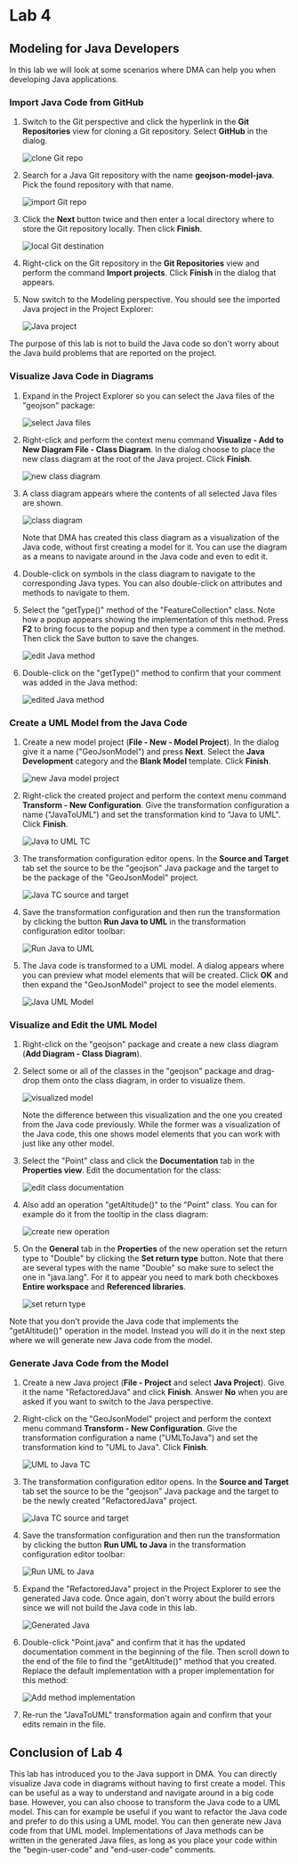 # Lab 4

## Modeling for Java Developers

In this lab we will look at some scenarios where DMA can help you when developing Java applications.

### Import Java Code from GitHub

1. Switch to the Git perspective and click the hyperlink in the **Git Repositories** view for cloning a Git repository. Select **GitHub** in the dialog.

   ![clone Git repo](images/Lab_4/0000_1_CloneGitRepo.png)

2. Search for a Java Git repository with the name **geojson-model-java**. Pick the found repository with that name.

   ![import Git repo](images/Lab_4/0000_2_ImportGit.png)

3. Click the **Next** button twice and then enter a local directory where to store the Git repository locally. Then click **Finish**.

   ![local Git destination](images/Lab_4/0000_3_LocalDestination.png)

4. Right-click on the Git repository in the **Git Repositories** view and perform the command **Import projects**. Click **Finish** in the dialog that appears.

5. Now switch to the Modeling perspective. You should see the imported Java project in the Project Explorer:

   ![Java project](images/Lab_4/0000_4_JavaProject.png)

The purpose of this lab is not to build the Java code so don't worry about the Java build problems that are reported on the project.

### Visualize Java Code in Diagrams

1. Expand in the Project Explorer so you can select the Java files of the "geojson" package:

   ![select Java files](images/Lab_4/0001_1_JavaFiles.png)

2. Right-click and perform the context menu command **Visualize - Add to New Diagram File - Class Diagram**. In the dialog choose to place the new class diagram at the root of the Java project. Click **Finish**.

   ![new class diagram](images/Lab_4/0001_2_NewClassDiagram.png)

3. A class diagram appears where the contents of all selected Java files are shown.

   ![class diagram](images/Lab_4/0001_3_ClassDiagram.png)

   Note that DMA has created this class diagram as a visualization of the Java code, without first creating a model for it. You can use the diagram as a means to navigate around in the Java code and even to edit it.

4. Double-click on symbols in the class diagram to navigate to the corresponding Java types. You can also double-click on attributes and methods to navigate to them.

5. Select the "getType()" method of the "FeatureCollection" class. Note how a popup appears showing the implementation of this method. Press **F2** to bring focus to the popup and then type a comment in the method. Then click the Save button to save the changes.

   ![edit Java method](images/Lab_4/0001_4_EditInClassDiagram.png)

6. Double-click on the "getType()" method to confirm that your comment was added in the Java method:

   ![edited Java method](images/Lab_4/0001_5_EditedJavaMethod.png)

### Create a UML Model from the Java Code

1. Create a new model project (**File - New - Model Project**). In the dialog give it a name ("GeoJsonModel") and press **Next**. Select the **Java Development** category and the **Blank Model** template. Click **Finish**.

   ![new Java model project](images/Lab_4/0002_1_NewJavaModelProject.png)

2. Right-click the created project and perform the context menu command **Transform - New Configuration**. Give the transformation configuration a name ("JavaToUML") and set the transformation kind to "Java to UML". Click **Finish**.

   ![Java to UML TC](images/Lab_4/0002_2_JavaToUMLTC.png)

3. The transformation configuration editor opens. In the **Source and Target** tab set the source to be the "geojson" Java package and the target to be the package of the "GeoJsonModel" project.

   ![Java TC source and target](images/Lab_4/0002_3_JavaTCSourceTarget.png)

4. Save the transformation configuration and then run the transformation by clicking the button **Run Java to UML** in the transformation configuration editor toolbar:

   ![Run Java to UML](images/Lab_4/0002_4_RunJavaToUML.png)

5. The Java code is transformed to a UML model. A dialog appears where you can preview what model elements that will be created. Click **OK** and then expand the "GeoJsonModel" project to see the model elements.

   ![Java UML Model](images/Lab_4/0002_5_JavaUMLModel.png)

### Visualize and Edit the UML Model

1. Right-click on the "geojson" package and create a new class diagram (**Add Diagram - Class Diagram**).

2. Select some or all of the classes in the "geojson" package and drag-drop them onto the class diagram, in order to visualize them.

   ![visualized model](images/Lab_4/0003_1_VisualizedModel.png)

   Note the difference between this visualization and the one you created from the Java code previously. While the former was a visualization of the Java code, this one shows model elements that you can work with just like any other model.

3. Select the "Point" class and click the **Documentation** tab in the **Properties view**. Edit the documentation for the class:

   ![edit class documentation](images/Lab_4/0003_2_ClassDocumentation.png)

4. Also add an operation "getAltitude()" to the "Point" class. You can for example do it from the tooltip in the class diagram:

   ![create new operation](images/Lab_4/0003_3_CreateOperation.png)

5. On the **General** tab in the **Properties** of the new operation set the return type to "Double" by clicking the **Set return type** button. Note that there are several types with the name "Double" so make sure to select the one in "java.lang". For it to appear you need to mark both checkboxes **Entire workspace** and **Referenced libraries**.

   ![set return type](images/Lab_4/0003_4_SetReturnType.png)

Note that you don't provide the Java code that implements the "getAltitude()" operation in the model. Instead you will do it in the next step where we will generate new Java code from the model.

### Generate Java Code from the Model

1. Create a new Java project (**File - Project** and select **Java Project**). Give it the name "RefactoredJava" and click **Finish**. Answer **No** when you are asked if you want to switch to the Java perspective.

2. Right-click on the "GeoJsonModel" project and perform the context menu command **Transform - New Configuration**. Give the transformation configuration a name ("UMLToJava") and set the transformation kind to "UML to Java". Click **Finish**.

   ![UML to Java TC](images/Lab_4/0004_1_UMLToJavaTC.png)

3. The transformation configuration editor opens. In the **Source and Target** tab set the source to be the "geojson" Java package and the target to be the newly created "RefactoredJava" project.

   ![Java TC source and target](images/Lab_4/0004_2_UMLToJavaSourceTarget.png)

4. Save the transformation configuration and then run the transformation by clicking the button **Run UML to Java** in the transformation configuration editor toolbar:

   ![Run UML to Java](images/Lab_4/0004_3_RunUMLToJava.png)

5. Expand the "RefactoredJava" project in the Project Explorer to see the generated Java code. Once again, don't worry about the build errors since we will not build the Java code in this lab.

   ![Generated Java](images/Lab_4/0004_4_GeneratedJava.png)

6. Double-click "Point.java" and confirm that it has the updated documentation comment in the beginning of the file. Then scroll down to the end of the file to find the "getAltitude()" method that you created. Replace the default implementation with a proper implementation for this method:

   ![Add method implementation](images/Lab_4/0004_5_AddMethodImpl.png)

7. Re-run the "JavaToUML" transformation again and confirm that your edits remain in the file.

## Conclusion of Lab 4

This lab has introduced you to the Java support in DMA. You can directly visualize Java code in diagrams without having to first create a model. This can be useful as a way to understand and navigate around in a big code base. However, you can also choose to transform the Java code to a UML model. This can for example be useful if you want to refactor the Java code and prefer to do this using a UML model. You can then generate new Java code from that UML model. Implementations of Java methods can be written in the generated Java files, as long as you place your code within the "begin-user-code" and "end-user-code" comments.

